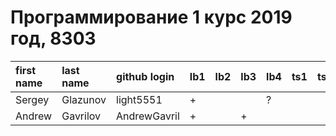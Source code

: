 # Программирование 1 курс 2019 год, 8303
| first name   | last name   | github login   | lb1   | lb2   | lb3   | lb4   | ts1   | ts2   | tp   | pj   |
|:-------------|:------------|:---------------|:------|:------|:------|:------|:------|:------|:-----|:-----|
| Sergey       | Glazunov    | light5551      | +     |       |       | ?     |       |       |      |      |
| Andrew       | Gavrilov    | AndrewGavril   | +     |       | +     |       |       |       |      |      |
